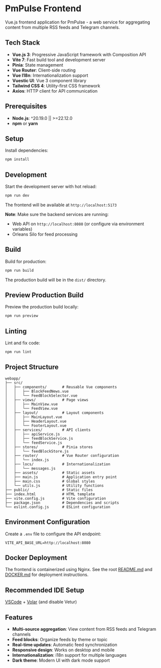 # PmPulse Frontend

Vue.js frontend application for PmPulse - a web service for aggregating content from multiple RSS feeds and Telegram channels.

## Tech Stack

- **Vue.js 3**: Progressive JavaScript framework with Composition API
- **Vite 7**: Fast build tool and development server
- **Pinia**: State management
- **Vue Router**: Client-side routing
- **Vue I18n**: Internationalization support
- **Vuestic UI**: Vue 3 component library
- **Tailwind CSS 4**: Utility-first CSS framework
- **Axios**: HTTP client for API communication

## Prerequisites

- **Node.js**: ^20.19.0 || >=22.12.0
- **npm** or **yarn**

## Setup

Install dependencies:

```sh
npm install
```

## Development

Start the development server with hot reload:

```sh
npm run dev
```

The frontend will be available at `http://localhost:5173`

**Note**: Make sure the backend services are running:
- Web API on `http://localhost:8080` (or configure via environment variables)
- Orleans Silo for feed processing

## Build

Build for production:

```sh
npm run build
```

The production build will be in the `dist/` directory.

## Preview Production Build

Preview the production build locally:

```sh
npm run preview
```

## Linting

Lint and fix code:

```sh
npm run lint
```

## Project Structure

```
webapp/
├── src/
│   ├── components/       # Reusable Vue components
│   │   ├── BlockFeedNews.vue
│   │   └── FeedBlockSelector.vue
│   ├── views/            # Page views
│   │   ├── MainView.vue
│   │   └── FeedView.vue
│   ├── layout/           # Layout components
│   │   ├── MainLayout.vue
│   │   ├── HeaderLayout.vue
│   │   └── FooterLayout.vue
│   ├── services/         # API clients
│   │   ├── apiService.js
│   │   ├── feedBlockService.js
│   │   └── feedService.js
│   ├── stores/           # Pinia stores
│   │   └── feedBlockStore.js
│   ├── router/           # Vue Router configuration
│   │   └── index.js
│   ├── locs/             # Internationalization
│   │   └── messages.js
│   ├── assets/           # Static assets
│   ├── main.js           # Application entry point
│   ├── main.css          # Global styles
│   └── utils.js          # Utility functions
├── public/               # Static files
├── index.html            # HTML template
├── vite.config.js        # Vite configuration
├── package.json          # Dependencies and scripts
└── eslint.config.js      # ESLint configuration
```

## Environment Configuration

Create a `.env` file to configure the API endpoint:

```env
VITE_API_BASE_URL=http://localhost:8080
```

## Docker Deployment

The frontend is containerized using Nginx. See the root [README.md](../README.md) and [DOCKER.md](../DOCKER.md) for deployment instructions.

## Recommended IDE Setup

[VSCode](https://code.visualstudio.com/) + [Volar](https://marketplace.visualstudio.com/items?itemName=Vue.volar) (and disable Vetur)

## Features

- **Multi-source aggregation**: View content from RSS feeds and Telegram channels
- **Feed blocks**: Organize feeds by theme or topic
- **Real-time updates**: Automatic feed synchronization
- **Responsive design**: Works on desktop and mobile
- **Internationalization**: i18n support for multiple languages
- **Dark theme**: Modern UI with dark mode support
